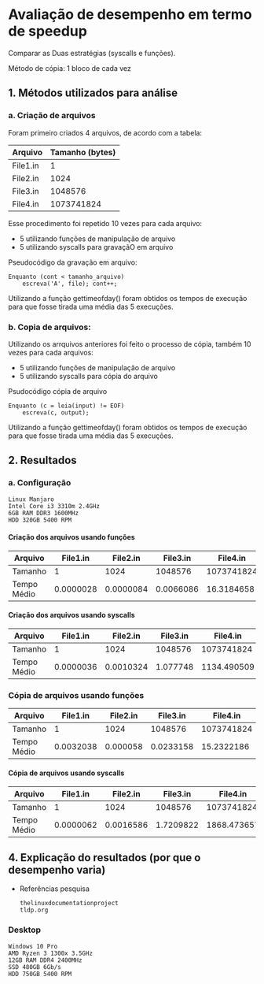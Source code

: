 # Avaliação de desempenho em termo de speedup

Comparar as Duas estratégias (syscalls e funções).

Método de cópia: 1 bloco de cada vez


## 1. Métodos utilizados para análise
### a. Criação de arquivos

Foram primeiro criados 4 arquivos, de acordo com a tabela:

| Arquivo  	| Tamanho (bytes)| 
|----------	|----------------|
| File1.in 	| 1          	 |
| File2.in 	| 1024       	 |
| File3.in 	| 1048576    	 |
| File4.in 	| 1073741824 	 |

Esse procedimento foi repetido 10 vezes para cada arquivo:
- 5 utilizando funções de manipulação de arquivo 
- 5 utilizando syscalls para gravaçãO em arquivo

Pseudocódigo da gravação em arquivo:

    Enquanto (cont < tamanho_arquivo)
        escreva('A', file); cont++;
        
Utilizando a função gettimeofday() foram obtidos os tempos de execução para que fosse tirada uma média das 5 execuções.

### b. Copia de arquivos:

Utilizando os arrquivos anteriores foi feito o processo de cópia, também 10 vezes para cada arquivos:
- 5 utilizando funções de manipulação de arquivo
- 5 utilizando syscalls para cópia do arquivo

Psudocódigo cópia de arquivo
    
    Enquanto (c = leia(input) != EOF)
        escreva(c, output);
       
Utilizando a função gettimeofday() foram obtidos os tempos de execução para que fosse tirada uma média das 5 execuções.       


## 2. Resultados
### a. Configuração
    Linux Manjaro
    Intel Core i3 3310m 2.4GHz
    6GB RAM DDR3 1600MHz
    HDD 320GB 5400 RPM
    
#### Criação dos arquivos usando funções

| Arquivo     | File1.in  | File2.in  | File3.in  | File4.in   |
|-------------|-----------|-----------|-----------|------------|
| Tamanho     | 1         | 1024      | 1048576   | 1073741824 |
| Tempo Médio | 0.0000028 | 0.0000084 | 0.0066086 | 16.3184658 |

#### Criação dos arquivos usando syscalls

| Arquivo     | File1.in  | File2.in  | File3.in | File4.in    |
|-------------|-----------|-----------|----------|-------------|
| Tamanho     | 1         | 1024      | 1048576  | 1073741824  |
| Tempo Médio | 0.0000036 | 0.0010324 | 1.077748 | 1134.490509 |

### Cópia de arquivos usando funções

| Arquivo     | File1.in  | File2.in | File3.in  | File4.in   |
|-------------|-----------|----------|-----------|------------|
| Tamanho     | 1         | 1024     | 1048576   | 1073741824 |
| Tempo Médio | 0.0032038 | 0.000058 | 0.0233158 | 15.2322186 |

#### Cópia de arquivos usando syscalls

| Arquivo     | File1.in  | File2.in  | File3.in  | File4.in    |
|-------------|-----------|-----------|-----------|-------------|
| Tamanho     | 1         | 1024      | 1048576   | 1073741824  |
| Tempo Médio | 0.0000062 | 0.0016586 | 1.7209822 | 1868.473657 |

 ## 4. Explicação do resultados (por que o desempenho varia)
 - Referências pesquisa

       thelinuxdocumentationproject
       tldp.org


### Desktop
    Windows 10 Pro
    AMD Ryzen 3 1300x 3.5GHz
    12GB RAM DDR4 2400MHz
    SSD 480GB 6Gb/s
    HDD 750GB 5400 RPM

